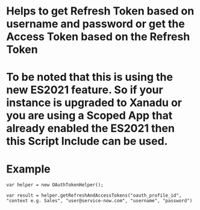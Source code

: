 # Helps to get Refresh Token based on username and password or get the Access Token based on the Refresh Token
# To be noted that this is using the new ES2021 feature. So if your instance is upgraded to Xanadu or you are using a Scoped App that already enabled the ES2021 then this Script Include can be used.

# Example

```
var helper = new OAuthTokenHelper();

var result = helper.getRefreshAndAccessTokens("oauth_profile_id", "context e.g. Sales", "user@service-now.com", "username", "password") 

```